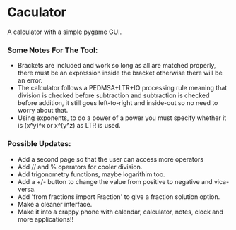 # Caculator
A calculator with a simple pygame GUI.

### Some Notes For The Tool:
- Brackets are included and work so long as all are matched properly, there must be an expression inside the bracket otherwise there will be an error.
- The calculator follows a PEDMSA+LTR+IO processing rule meaning that division is checked before subtraction and subtraction is checked before addition, it still goes left-to-right and inside-out so no need to worry about that.
- Using exponents, to do a power of a power you must specify whether it is (x^y)^x or x^(y^z) as LTR is used.
### Possible Updates:
- Add a second page so that the user can access more operators
- Add // and % operators for cooler division.
- Add trigonometry functions, maybe logarithim too.
- Add a +/- button to change the value from positive to negative and vica-versa.
- Add 'from fractions import Fraction' to give a fraction solution option.
- Make a cleaner interface.
- Make it into a crappy phone with calendar, calculator, notes, clock and more applications!!
